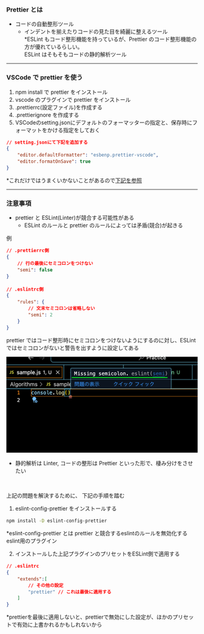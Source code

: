 ### Prettier とは

- コードの自動整形ツール
  - インデントを揃えたりコードの見た目を綺麗に整えるツール  
    \*ESLint もコード整形機能を持っているが、Prettier のコード整形機能の方が優れているらしい。  
    ESLint はそもそもコードの静的解析ツール

---

### VSCode で prettier を使う

1. npm install で prettier をインストール
2. vscode のプラグインで prettier をインストール
3. .prettierrc(設定ファイル)を作成する
4. .prettierignore を作成する
5. VSCodeのsetting.jsonにデフォルトのフォーマッターの指定と、保存時にフォーマットをかける指定をしておく

```json
// setting.jsonにて下記を追加する
{
    "editor.defaultFormatter": "esbenp.prettier-vscode",
    "editor.formatOnSave": true
}
```

\*これだけではうまくいかないことがあるので[下記を参照](#sec3)

---

<a id="sec3"></a>

### 注意事項

- prettier と ESLint(Linter)が競合する可能性がある
  - ESLint のルールと prettier のルールによっては矛盾(競合)が起きる

例

```json
// .prettierrc側
{
    // 行の最後にセミコロンをつけない
    "semi": false
}

// .eslintrc側
{
    "rules": {
        // 文末セミコロンは省略しない
        "semi": 2
    }
}
```

prettier ではコード整形時にセミコロンをつけないようにするのに対し、ESLint ではセミコロンがないと警告を出すように設定してある

<img src="../images/conflict_eslint_prettier.png" />

<br>

- 静的解析は Linter, コードの整形は Prettier といった形で、棲み分けをさせたい

<br>

上記の問題を解決するために、 下記の手順を踏む

1. eslint-config-prettier をインストールする
```bash
npm install -D eslint-config-prettier
```
*eslint-config-prettier とは prettier と競合するeslintのルールを無効化するeslint用のプラグイン

2. インストールした上記プラグインのプリセットをESLint側で適用する
```json
// .eslintrc
{
    "extends":[
        // その他の設定
        "prettier" // これは最後に適用する
    ]
}
```
*prettierを最後に適用しないと、prettierで無効にした設定が、ほかのプリセットで有効に上書かれるかもしれないから